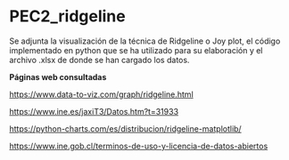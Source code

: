 # PEC2_ridgeline

Se adjunta la visualización de la técnica de Ridgeline o Joy plot, el código implementado en python que se ha utilizado para su elaboración y el archivo .xlsx de donde se han cargado los datos.

**Páginas web consultadas**

https://www.data-to-viz.com/graph/ridgeline.html

https://www.ine.es/jaxiT3/Datos.htm?t=31933

https://python-charts.com/es/distribucion/ridgeline-matplotlib/

https://www.ine.gob.cl/terminos-de-uso-y-licencia-de-datos-abiertos
